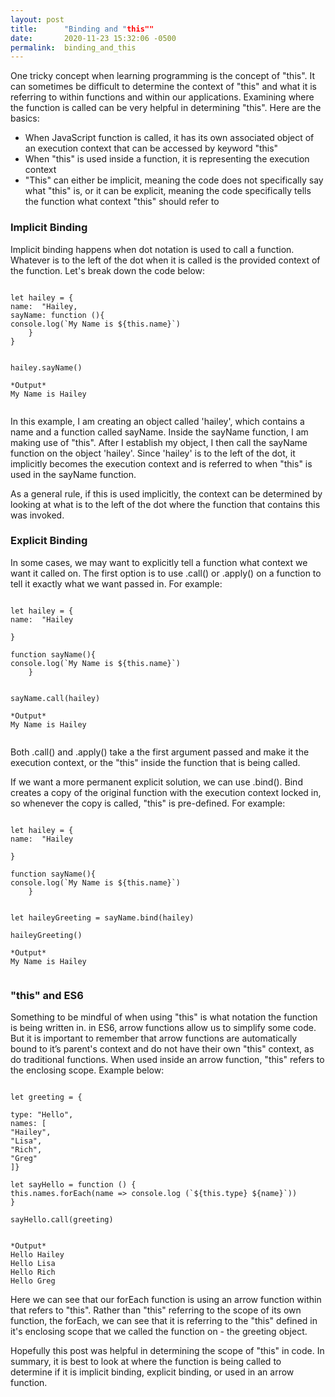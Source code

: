```yaml
---
layout: post
title:      "Binding and "this""
date:       2020-11-23 15:32:06 -0500
permalink:  binding_and_this
---
```



One tricky concept when learning programming is the concept of "this". It can sometimes be difficult to determine the context of "this" and what it is referring to within functions and within our applications. Examining where the function is called can be very helpful in determining "this". Here are the basics:

* When JavaScript function is called, it has its own associated object of an execution context that can be accessed by keyword "this"
* When "this" is used inside a function, it is representing the execution context
* "This" can either be implicit, meaning the code does not specifically say what "this" is, or it can be explicit, meaning the code specifically tells the function what context "this" should refer to


### Implicit Binding
Implicit binding happens when dot notation is used to call a function. Whatever is to the left of the dot when it is called is the  provided context of the function. Let's break down the code below:

```

let hailey = {
name:  "Hailey,
sayName: function (){
console.log(`My Name is ${this.name}`)
    }
}


hailey.sayName()

*Output*
My Name is Hailey


```

In this example, I am creating an object called 'hailey', which contains a name and a function called sayName. Inside the sayName function, I am making use of "this". After I establish my object, I then call the sayName function on the object 'hailey'. Since 'hailey' is to the left of the dot, it implicitly becomes the execution context and is referred to when "this" is used in the sayName function. 

As a general rule, if this is used implicitly, the context can be determined by looking at what is to the left of the dot where the function that contains this was invoked. 

### Explicit Binding
In some cases, we may want to explicitly tell a function what context we want it called on. The first option is to use .call() or .apply() on a function to tell it exactly what we want passed in. For example:


```

let hailey = {
name:  "Hailey

}

function sayName(){
console.log(`My Name is ${this.name}`)
    }


sayName.call(hailey)

*Output*
My Name is Hailey


```

Both .call() and .apply() take a the first argument passed and make it the execution context, or the "this" inside the function that is being called. 

If we want a more permanent explicit solution, we can use .bind(). Bind creates a copy of the original function with the execution context locked in, so whenever the copy is called, "this" is pre-defined. For example:

```

let hailey = {
name:  "Hailey

}

function sayName(){
console.log(`My Name is ${this.name}`)
    }


let haileyGreeting = sayName.bind(hailey)

haileyGreeting()

*Output*
My Name is Hailey


```


### "this" and ES6
Something to be mindful of when using "this" is what notation the function is being written in. in ES6, arrow functions allow us to simplify some code. But it is important to remember that arrow functions are automatically bound to it’s parent's context and do not have their own "this" context, as do traditional functions. When used inside an arrow function, "this" refers to the enclosing scope.  Example below:

```

let greeting = {

type: "Hello",
names: [
"Hailey",
"Lisa",
"Rich",
"Greg" 
]}

let sayHello = function () {
this.names.forEach(name => console.log (`${this.type} ${name}`))
}

sayHello.call(greeting)


*Output*
Hello Hailey
Hello Lisa
Hello Rich
Hello Greg

```

Here we can see that our forEach function is using an arrow function within that refers to "this". Rather than "this" referring to the scope of its own function, the forEach, we can see that it is referring to the "this" defined in it's enclosing scope that we called the function on - the greeting object. 



Hopefully this post was helpful in determining the scope of "this" in code. In summary, it is best to look at where the function is being called to determine if it is implicit binding, explicit binding, or used in an arrow function. 

